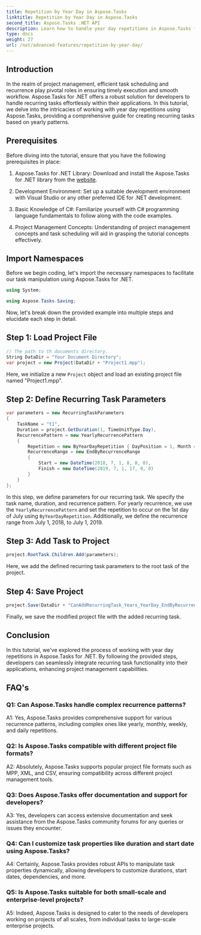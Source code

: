 ```yaml
---
title: Repetition by Year Day in Aspose.Tasks
linktitle: Repetition by Year Day in Aspose.Tasks
second_title: Aspose.Tasks .NET API
description: Learn how to handle year day repetitions in Aspose.Tasks for .NET to streamline recurring task management efficiently.
type: docs
weight: 27
url: /net/advanced-features/repetition-by-year-day/
---
```

## Introduction

In the realm of project management, efficient task scheduling and recurrence play pivotal roles in ensuring timely execution and smooth workflow. Aspose.Tasks for .NET offers a robust solution for developers to handle recurring tasks effortlessly within their applications. In this tutorial, we delve into the intricacies of working with year day repetitions using Aspose.Tasks, providing a comprehensive guide for creating recurring tasks based on yearly patterns.

## Prerequisites

Before diving into the tutorial, ensure that you have the following prerequisites in place:

1. Aspose.Tasks for .NET Library: Download and install the Aspose.Tasks for .NET library from the [website](https://releases.aspose.com/tasks/net/).
   
2. Development Environment: Set up a suitable development environment with Visual Studio or any other preferred IDE for .NET development.

3. Basic Knowledge of C#: Familiarize yourself with C# programming language fundamentals to follow along with the code examples.

4. Project Management Concepts: Understanding of project management concepts and task scheduling will aid in grasping the tutorial concepts effectively.

## Import Namespaces

Before we begin coding, let's import the necessary namespaces to facilitate our task manipulation using Aspose.Tasks for .NET.

```csharp
using System;

using Aspose.Tasks.Saving;

```

Now, let's break down the provided example into multiple steps and elucidate each step in detail.

## Step 1: Load Project File

```csharp
// The path to th documents directory.
String DataDir = "Your Document Directory";
var project = new Project(DataDir + "Project1.mpp");
```

Here, we initialize a new `Project` object and load an existing project file named "Project1.mpp".

## Step 2: Define Recurring Task Parameters

```csharp
var parameters = new RecurringTaskParameters
{
    TaskName = "t1",
    Duration = project.GetDuration(1, TimeUnitType.Day),
    RecurrencePattern = new YearlyRecurrencePattern
    {
        Repetition = new ByYearDayRepetition { DayPosition = 1, Month = Month.July },
        RecurrenceRange = new EndByRecurrenceRange
        {
            Start = new DateTime(2018, 7, 1, 8, 0, 0),
            Finish = new DateTime(2019, 7, 1, 17, 0, 0)
        }
    }
};
```

In this step, we define parameters for our recurring task. We specify the task name, duration, and recurrence pattern. For yearly recurrence, we use the `YearlyRecurrencePattern` and set the repetition to occur on the 1st day of July using `ByYearDayRepetition`. Additionally, we define the recurrence range from July 1, 2018, to July 1, 2019.

## Step 3: Add Task to Project

```csharp
project.RootTask.Children.Add(parameters);
```

Here, we add the defined recurring task parameters to the root task of the project.

## Step 4: Save Project

```csharp
project.Save(DataDir + "CanAddRecurringTask_Years_YearDay_EndByRecurrenceRange_Test.mpp", SaveFileFormat.Mpp);
```

Finally, we save the modified project file with the added recurring task.

## Conclusion

In this tutorial, we've explored the process of working with year day repetitions in Aspose.Tasks for .NET. By following the provided steps, developers can seamlessly integrate recurring task functionality into their applications, enhancing project management capabilities.

## FAQ's

### Q1: Can Aspose.Tasks handle complex recurrence patterns?

A1: Yes, Aspose.Tasks provides comprehensive support for various recurrence patterns, including complex ones like yearly, monthly, weekly, and daily repetitions.

### Q2: Is Aspose.Tasks compatible with different project file formats?

A2: Absolutely, Aspose.Tasks supports popular project file formats such as MPP, XML, and CSV, ensuring compatibility across different project management tools.

### Q3: Does Aspose.Tasks offer documentation and support for developers?

A3: Yes, developers can access extensive documentation and seek assistance from the Aspose.Tasks community forums for any queries or issues they encounter.

### Q4: Can I customize task properties like duration and start date using Aspose.Tasks?

A4: Certainly, Aspose.Tasks provides robust APIs to manipulate task properties dynamically, allowing developers to customize durations, start dates, dependencies, and more.

### Q5: Is Aspose.Tasks suitable for both small-scale and enterprise-level projects?

A5: Indeed, Aspose.Tasks is designed to cater to the needs of developers working on projects of all scales, from individual tasks to large-scale enterprise projects.

